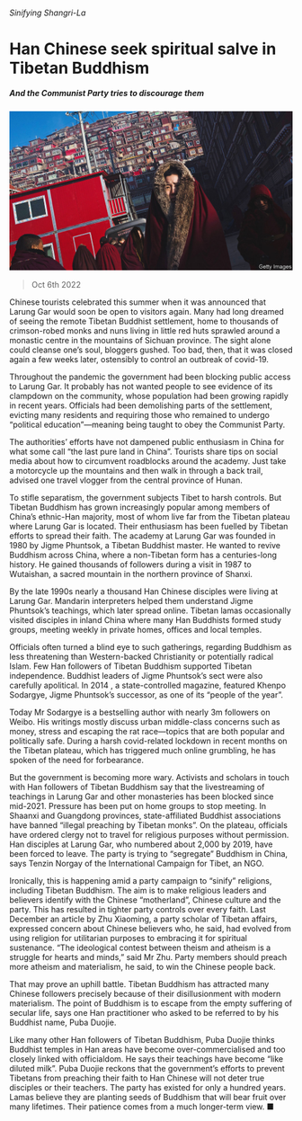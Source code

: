 ###### Sinifying Shangri-La

# Han Chinese seek spiritual salve in Tibetan Buddhism 

##### And the Communist Party tries to discourage them 

![image](images/20221008_CNP002.jpg) 

> Oct 6th 2022 

Chinese tourists celebrated this summer when it was announced that Larung Gar would soon be open to visitors again. Many had long dreamed of seeing the remote Tibetan Buddhist settlement, home to thousands of crimson-robed monks and nuns living in little red huts sprawled around a monastic centre in the mountains of Sichuan province. The sight alone could cleanse one’s soul, bloggers gushed. Too bad, then, that it was closed again a few weeks later, ostensibly to control an outbreak of covid-19. 

Throughout the pandemic the government had been blocking public access to Larung Gar. It probably has not wanted people to see evidence of its clampdown on the community, whose population had been growing rapidly in recent years. Officials had been demolishing parts of the settlement, evicting many residents and requiring those who remained to undergo “political education”—meaning being taught to obey the Communist Party. 

The authorities’ efforts have not dampened public enthusiasm in China for what some call “the last pure land in China”. Tourists share tips on social media about how to circumvent roadblocks around the academy. Just take a motorcycle up the mountains and then walk in through a back trail, advised one travel vlogger from the central province of Hunan. 

To stifle separatism, the government subjects Tibet to harsh controls. But Tibetan Buddhism has grown increasingly popular among members of China’s ethnic-Han majority, most of whom live far from the Tibetan plateau where Larung Gar is located. Their enthusiasm has been fuelled by Tibetan efforts to spread their faith. The academy at Larung Gar was founded in 1980 by Jigme Phuntsok, a Tibetan Buddhist master. He wanted to revive Buddhism across China, where a non-Tibetan form has a centuries-long history. He gained thousands of followers during a visit in 1987 to Wutaishan, a sacred mountain in the northern province of Shanxi. 

By the late 1990s nearly a thousand Han Chinese disciples were living at Larung Gar. Mandarin interpreters helped them understand Jigme Phuntsok’s teachings, which later spread online. Tibetan lamas occasionally visited disciples in inland China where many Han Buddhists formed study groups, meeting weekly in private homes, offices and local temples.

Officials often turned a blind eye to such gatherings, regarding Buddhism as less threatening than Western-backed Christianity or potentially radical Islam. Few Han followers of Tibetan Buddhism supported Tibetan independence. Buddhist leaders of Jigme Phuntsok’s sect were also carefully apolitical. In 2014 , a state-controlled magazine, featured Khenpo Sodargye, Jigme Phuntsok’s successor, as one of its “people of the year”. 

Today Mr Sodargye is a bestselling author with nearly 3m followers on Weibo. His writings mostly discuss urban middle-class concerns such as money, stress and escaping the rat race—topics that are both popular and politically safe. During a harsh covid-related lockdown in recent months on the Tibetan plateau, which has triggered much online grumbling, he has spoken of the need for forbearance.

But the government is becoming more wary. Activists and scholars in touch with Han followers of Tibetan Buddhism say that the livestreaming of teachings in Larung Gar and other monasteries has been blocked since mid-2021. Pressure has been put on home groups to stop meeting. In Shaanxi and Guangdong provinces, state-affiliated Buddhist associations have banned “illegal preaching by Tibetan monks”. On the plateau, officials have ordered clergy not to travel for religious purposes without permission. Han disciples at Larung Gar, who numbered about 2,000 by 2019, have been forced to leave. The party is trying to “segregate” Buddhism in China, says Tenzin Norgay of the International Campaign for Tibet, an NGO.

Ironically, this is happening amid a party campaign to “sinify” religions, including Tibetan Buddhism. The aim is to make religious leaders and believers identify with the Chinese “motherland”, Chinese culture and the party. This has resulted in tighter party controls over every faith. Last December an article by Zhu Xiaoming, a party scholar of Tibetan affairs, expressed concern about Chinese believers who, he said, had evolved from using religion for utilitarian purposes to embracing it for spiritual sustenance. “The ideological contest between theism and atheism is a struggle for hearts and minds,” said Mr Zhu. Party members should preach more atheism and materialism, he said, to win the Chinese people back.

That may prove an uphill battle. Tibetan Buddhism has attracted many Chinese followers precisely because of their disillusionment with modern materialism. The point of Buddhism is to escape from the empty suffering of secular life, says one Han practitioner who asked to be referred to by his Buddhist name, Puba Duojie. 

Like many other Han followers of Tibetan Buddhism, Puba Duojie thinks Buddhist temples in Han areas have become over-commercialised and too closely linked with officialdom. He says their teachings have become “like diluted milk”. Puba Duojie reckons that the government’s efforts to prevent Tibetans from preaching their faith to Han Chinese will not deter true disciples or their teachers. The party has existed for only a hundred years. Lamas believe they are planting seeds of Buddhism that will bear fruit over many lifetimes. Their patience comes from a much longer-term view. ■


